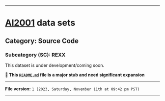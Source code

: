 
***

# [AI2001](https://github.com/seanpm2001/AI2001/) data sets

## Category: Source Code

### Subcategory (SC): REXX

This dataset is under development/coming soon.

**🌱️ This [`README.md`](/README.md) file is a major stub and need significant expansion**

***

**File version:** `1 (2023, Saturday, November 11th at 09:42 pm PST)`

***
